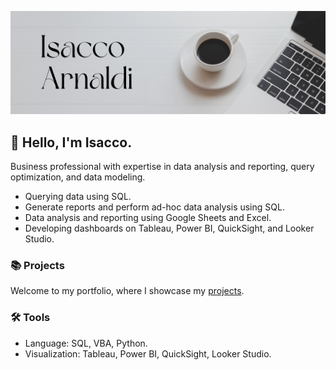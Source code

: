 ![](https://github.com/isaccoarnaldi/isaccoarnaldi/blob/main/Github1.png)

## 🙋 Hello, I'm Isacco. 
Business professional with expertise in data analysis and reporting, query optimization, and data modeling.

- Querying data using SQL.
- Generate reports and perform ad-hoc data analysis using SQL.
- Data analysis and reporting using Google Sheets and Excel.
- Developing dashboards on Tableau, Power BI, QuickSight, and Looker Studio.

### 📚 Projects
Welcome to my portfolio, where I showcase my [projects](https://github.com/isaccoarnaldi/Portfolio/blob/main/README.md#:~:text=t-,README,-.md).

### 🛠️ Tools
- Language: SQL, VBA, Python.
- Visualization: Tableau, Power BI, QuickSight, Looker Studio.
